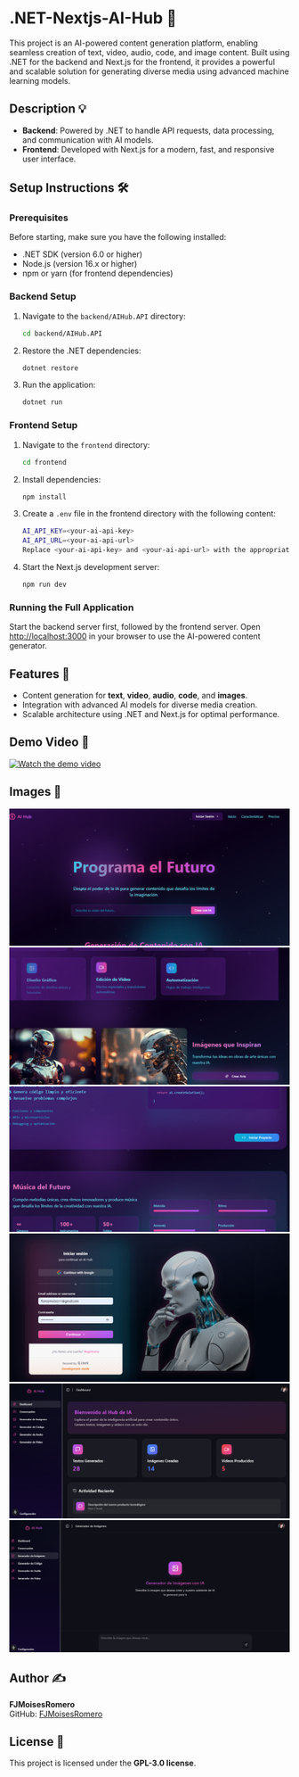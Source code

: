
# .NET-Nextjs-AI-Hub 🚀

This project is an AI-powered content generation platform, enabling seamless creation of text, video, audio, code, and image content. Built using .NET for the backend and Next.js for the frontend, it provides a powerful and scalable solution for generating diverse media using advanced machine learning models.

## Description 💡
- **Backend**: Powered by .NET to handle API requests, data processing, and communication with AI models.
- **Frontend**: Developed with Next.js for a modern, fast, and responsive user interface.

## Setup Instructions 🛠️

### Prerequisites
Before starting, make sure you have the following installed:
- .NET SDK (version 6.0 or higher)
- Node.js (version 16.x or higher)
- npm or yarn (for frontend dependencies)

### Backend Setup
1. Navigate to the `backend/AIHub.API` directory:
   ```bash
   cd backend/AIHub.API
   ```
2. Restore the .NET dependencies:
   ```bash
   dotnet restore
   ```
3. Run the application:
   ```bash
   dotnet run
   ```

### Frontend Setup
1. Navigate to the `frontend` directory:
   ```bash
   cd frontend
   ```
2. Install dependencies:
   ```bash
   npm install
   ```
3. Create a `.env` file in the frontend directory with the following content:
   ```bash
   AI_API_KEY=<your-ai-api-key>
   AI_API_URL=<your-ai-api-url>
   Replace <your-ai-api-key> and <your-ai-api-url> with the appropriate values for your AI service.
   ```
4. Start the Next.js development server:
   ```bash
   npm run dev
   ```

### Running the Full Application
Start the backend server first, followed by the frontend server.
Open [http://localhost:3000](http://localhost:3000) in your browser to use the AI-powered content generator.

## Features 🌟
- Content generation for **text**, **video**, **audio**, **code**, and **images**.
- Integration with advanced AI models for diverse media creation.
- Scalable architecture using .NET and Next.js for optimal performance.

## Demo Video 🎥
[![Watch the demo video](https://img.youtube.com/vi/Uk6bRMaQznY/maxresdefault.jpg)](https://www.youtube.com/watch?v=Uk6bRMaQznY)


## Images 📸
![capture](images/1.png)
![capture](images/2.png)
![capture](images/3.png)
![capture](images/4.png)
![capture](images/5.png)
![capture](images/6.png)

## Author ✍️
**FJMoisesRomero**  
GitHub: [FJMoisesRomero](https://github.com/FJMoisesRomero)

## License 📜
This project is licensed under the **GPL-3.0 license**.
